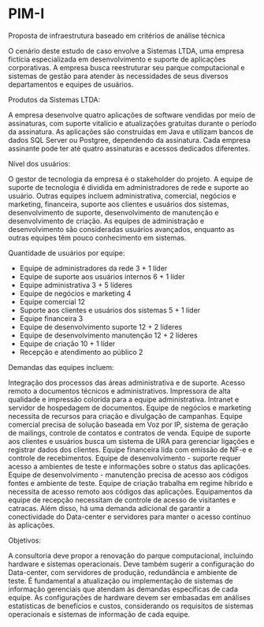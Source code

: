 # PIM-I
Proposta de infraestrutura baseado em critérios de análise técnica

  O cenário deste estudo de caso envolve a Sistemas LTDA, uma empresa fictícia especializada em desenvolvimento e suporte de aplicações corporativas. A empresa busca reestruturar seu parque computacional e sistemas de gestão para atender às necessidades de seus diversos departamentos e equipes de usuários.

Produtos da Sistemas LTDA:

  A empresa desenvolve quatro aplicações de software vendidas por meio de assinaturas, com suporte vitalício e atualizações gratuitas durante o período da assinatura.
As aplicações são construídas em Java e utilizam bancos de dados SQL Server ou Postgree, dependendo da assinatura.
Cada empresa assinante pode ter até quatro assinaturas e acessos dedicados diferentes.

Nível dos usuários:

  O gestor de tecnologia da empresa é o stakeholder do projeto.
A equipe de suporte de tecnologia é dividida em administradores de rede e suporte ao usuário.
Outras equipes incluem administrativa, comercial, negócios e marketing, financeira, suporte aos clientes e usuários dos sistemas, desenvolvimento de suporte, desenvolvimento de manutenção e desenvolvimento de criação.
As equipes de administração e desenvolvimento são consideradas usuários avançados, enquanto as outras equipes têm pouco conhecimento em sistemas.


Quantidade de usuários por equipe:
- Equipe de administradores da rede 3 + 1 líder
- Equipe de suporte aos usuários internos 6 + 1 líder
- Equipe administrativa 3 + 5 líderes
- Equipe de negócios e marketing 4
- Equipe comercial 12
- Suporte aos clientes e usuários dos sistemas 5 + 1 líder
- Equipe financeira 3
- Equipe de desenvolvimento suporte 12 + 2 líderes
- Equipe de desenvolvimento manutenção 12 + 2 líderes
- Equipe de criação 10 + 1 líder
- Recepção e atendimento ao público 2

Demandas das equipes incluem:

  Integração dos processos das áreas administrativa e de suporte.
Acesso remoto a documentos técnicos e administrativos.
Impressora de alta qualidade e impressão colorida para a equipe administrativa.
Intranet e servidor de hospedagem de documentos.
Equipe de negócios e marketing necessita de recursos para criação e divulgação de campanhas.
Equipe comercial precisa de solução baseada em Voz por IP, sistema de geração de mailings, controle de contatos e contratos de venda.
Equipe de suporte aos clientes e usuários busca um sistema de URA para gerenciar ligações e registrar dados dos clientes.
Equipe financeira lida com emissão de NF-e e controle de recebimentos.
Equipe de desenvolvimento - suporte requer acesso a ambientes de teste e informações sobre o status das aplicações.
Equipe de desenvolvimento - manutenção precisa de acesso aos códigos fontes e ambiente de teste.
Equipe de criação trabalha em regime híbrido e necessita de acesso remoto aos códigos das aplicações.
Equipamentos da equipe de recepção necessitam de controle de acesso de visitantes e catracas.
Além disso, há uma demanda adicional de garantir a conectividade do Data-center e servidores para manter o acesso contínuo às aplicações.

Objetivos:

  A consultoria deve propor a renovação do parque computacional, incluindo hardware e sistemas operacionais.
Deve também sugerir a configuração do Data-center, com servidores de produção, redundância e ambiente de teste.
É fundamental a atualização ou implementação de sistemas de informação gerenciais que atendam às demandas específicas de cada equipe.
As configurações de hardware devem ser embasadas em análises estatísticas de benefícios e custos, considerando os requisitos de sistemas operacionais e sistemas de informação de cada equipe.
